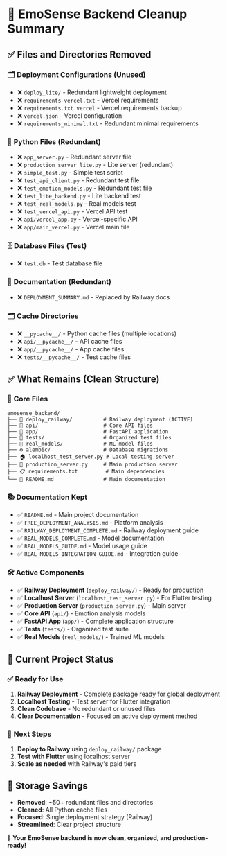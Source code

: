 # 🧹 EmoSense Backend Cleanup Summary

## ✅ Files and Directories Removed

### 🗂️ **Deployment Configurations (Unused)**
- ❌ `deploy_lite/` - Redundant lightweight deployment
- ❌ `requirements-vercel.txt` - Vercel requirements
- ❌ `requirements.txt.vercel` - Vercel requirements backup  
- ❌ `vercel.json` - Vercel configuration
- ❌ `requirements_minimal.txt` - Redundant minimal requirements

### 🐍 **Python Files (Redundant)**
- ❌ `app_server.py` - Redundant server file
- ❌ `production_server_lite.py` - Lite server (redundant)
- ❌ `simple_test.py` - Simple test script
- ❌ `test_api_client.py` - Redundant test file
- ❌ `test_emotion_models.py` - Redundant test file  
- ❌ `test_lite_backend.py` - Lite backend test
- ❌ `test_real_models.py` - Real models test
- ❌ `test_vercel_api.py` - Vercel API test
- ❌ `api/vercel_app.py` - Vercel-specific API
- ❌ `app/main_vercel.py` - Vercel main file

### 🗄️ **Database Files (Test)**
- ❌ `test.db` - Test database file

### 📄 **Documentation (Redundant)**
- ❌ `DEPLOYMENT_SUMMARY.md` - Replaced by Railway docs

### 🗂️ **Cache Directories**
- ❌ `__pycache__/` - Python cache files (multiple locations)
- ❌ `api/__pycache__/` - API cache files
- ❌ `app/__pycache__/` - App cache files
- ❌ `tests/__pycache__/` - Test cache files

## ✅ What Remains (Clean Structure)

### 🎯 **Core Files**
```
emosense_backend/
├── 🚂 deploy_railway/          # Railway deployment (ACTIVE)
├── 🔧 api/                     # Core API files
├── 📱 app/                     # FastAPI application
├── 🧪 tests/                   # Organized test files
├── 🤖 real_models/             # ML model files
├── ⚙️ alembic/                 # Database migrations
├── 🏠 localhost_test_server.py # Local testing server
├── 🚀 production_server.py     # Main production server
├── 📋 requirements.txt         # Main dependencies
└── 📖 README.md                # Main documentation
```

### 📚 **Documentation Kept**
- ✅ `README.md` - Main project documentation
- ✅ `FREE_DEPLOYMENT_ANALYSIS.md` - Platform analysis
- ✅ `RAILWAY_DEPLOYMENT_COMPLETE.md` - Railway deployment guide
- ✅ `REAL_MODELS_COMPLETE.md` - Model documentation
- ✅ `REAL_MODELS_GUIDE.md` - Model usage guide
- ✅ `REAL_MODELS_INTEGRATION_GUIDE.md` - Integration guide

### 🛠️ **Active Components**
- ✅ **Railway Deployment** (`deploy_railway/`) - Ready for production
- ✅ **Localhost Server** (`localhost_test_server.py`) - For Flutter testing
- ✅ **Production Server** (`production_server.py`) - Main server
- ✅ **Core API** (`api/`) - Emotion analysis models
- ✅ **FastAPI App** (`app/`) - Complete application structure
- ✅ **Tests** (`tests/`) - Organized test suite
- ✅ **Real Models** (`real_models/`) - Trained ML models

## 🎯 Current Project Status

### ✅ **Ready for Use**
1. **Railway Deployment** - Complete package ready for global deployment
2. **Localhost Testing** - Test server for Flutter integration  
3. **Clean Codebase** - No redundant or unused files
4. **Clear Documentation** - Focused on active deployment method

### 🚀 **Next Steps**
1. **Deploy to Railway** using `deploy_railway/` package
2. **Test with Flutter** using localhost server
3. **Scale as needed** with Railway's paid tiers

## 💾 **Storage Savings**
- **Removed**: ~50+ redundant files and directories
- **Cleaned**: All Python cache files
- **Focused**: Single deployment strategy (Railway)
- **Streamlined**: Clear project structure

**🎉 Your EmoSense backend is now clean, organized, and production-ready!**

